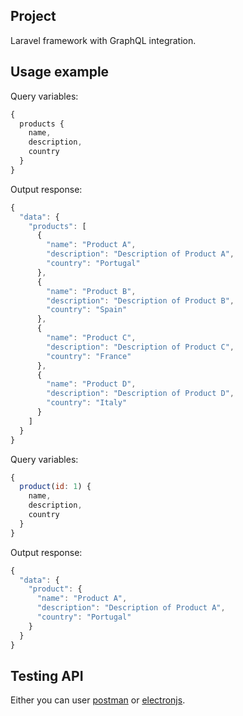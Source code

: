 ## Project
Laravel framework with GraphQL integration.

## Usage example

Query variables:
```javascript
{
  products {
    name,
    description,
    country
  }
}
```
Output response:
```javascript
{
  "data": {
    "products": [
      {
        "name": "Product A",
        "description": "Description of Product A",
        "country": "Portugal"
      },
      {
        "name": "Product B",
        "description": "Description of Product B",
        "country": "Spain"
      },
      {
        "name": "Product C",
        "description": "Description of Product C",
        "country": "France"
      },
      {
        "name": "Product D",
        "description": "Description of Product D",
        "country": "Italy"
      }
    ]
  }
}
```

Query variables:
```javascript
{
  product(id: 1) {
    name,
    description,
    country
  }
}
```

Output response:
```javascript
{
  "data": {
    "product": {
      "name": "Product A",
      "description": "Description of Product A",
      "country": "Portugal"
    }
  }
}
```

## Testing API
Either you can user [postman](https://www.postman.com/) or [electronjs](https://www.electronjs.org/apps/graphiql).
